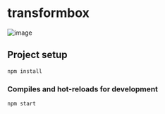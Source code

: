 # transformbox
![image](https://user-images.githubusercontent.com/62888962/158544476-c275908c-730a-4715-a127-25f6274bc90b.png)

## Project setup
```
npm install
```

### Compiles and hot-reloads for development
```
npm start
```

